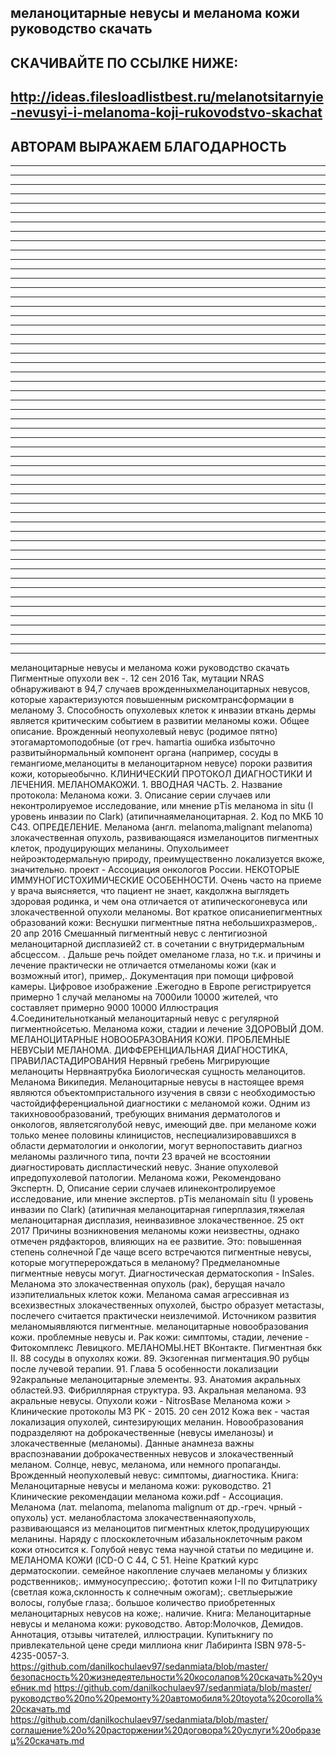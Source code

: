 меланоцитарные невусы и меланома кожи руководство скачать
--------------------------------------------------
СКАЧИВАЙТЕ ПО ССЫЛКЕ НИЖЕ:
--------------------------------------------------
http://ideas.filesloadlistbest.ru/melanotsitarnyie-nevusyi-i-melanoma-koji-rukovodstvo-skachat
--------------------------------------------------
АВТОРАМ ВЫРАЖАЕМ БЛАГОДАРНОСТЬ
--------------------------------------------------
--------------------------------------------------
--------------------------------------------------
--------------------------------------------------
--------------------------------------------------
--------------------------------------------------
--------------------------------------------------
--------------------------------------------------
--------------------------------------------------
--------------------------------------------------
--------------------------------------------------
--------------------------------------------------
--------------------------------------------------
--------------------------------------------------
--------------------------------------------------
--------------------------------------------------
--------------------------------------------------
--------------------------------------------------
--------------------------------------------------
--------------------------------------------------
--------------------------------------------------
--------------------------------------------------
--------------------------------------------------
--------------------------------------------------
--------------------------------------------------
--------------------------------------------------
--------------------------------------------------
--------------------------------------------------
--------------------------------------------------
--------------------------------------------------
--------------------------------------------------
--------------------------------------------------
--------------------------------------------------
--------------------------------------------------
--------------------------------------------------
--------------------------------------------------
--------------------------------------------------
--------------------------------------------------
--------------------------------------------------
--------------------------------------------------
--------------------------------------------------
--------------------------------------------------
--------------------------------------------------
--------------------------------------------------
--------------------------------------------------
--------------------------------------------------
--------------------------------------------------
--------------------------------------------------
--------------------------------------------------
--------------------------------------------------
--------------------------------------------------
--------------------------------------------------
--------------------------------------------------
--------------------------------------------------
меланоцитарные невусы и меланома кожи руководство скачать Пигментные опухоли век -. 12 сен 2016  Так, мутации NRAS обнаруживают в 94,7 случаев врожденныхмеланоцитарных невусов, которые характеризуются повышенным рискомтрансформации в меланому 3. Способность опухолевых клеток к инвазии вткань дермы является критическим событием в развитии меланомы кожи. Общее описание. Врожденный неопухолевый невус (родимое пятно)  этогамартомоподобные (от греч. hamartia  ошибка  избыточно развитыйнормальный компонент органа (например, сосуды в гемангиоме,меланоциты в меланоцитарном невусе) пороки развития кожи, которыеобычно. КЛИНИЧЕСКИЙ ПРОТОКОЛ ДИАГНОСТИКИ И ЛЕЧЕНИЯ. МЕЛАНОМАКОЖИ. 1. ВВОДНАЯ ЧАСТЬ. 2. Название протокола: Меланома кожи. 3. Описание серии случаев или неконтролируемое исследование, или мнение pТis  меланома in situ (I уровень инвазии по Clark) (атипичнаямеланоцитарная. 2. Код по МКБ 10  С43. ОПРЕДЕЛЕНИЕ. Меланома (англ. melanoma,malignant melanoma)  злокачественная опухоль, развивающаяся измеланоцитов  пигментных клеток, продуцирующих меланины. Опухольимеет нейроэктодермальную природу, преимущественно локализуется вкоже, значительно. проект - Ассоциация онкологов России. НЕКОТОРЫЕ ИММУНОГИСТОХИМИЧЕСКИЕ ОСОБЕННОСТИ. Очень часто на приеме у врача выясняется, что пациент не знает, какдолжна выглядеть здоровая родинка, и чем она отличается от атипическогоневуса или злокачественной опухоли меланомы. Вот краткое описаниепигментных образований кожи: Веснушки  пигментные пятна небольшихразмеров,. 20 апр 2016  Смешанный пигментный невус с лентигиозной меланоцитарной дисплазией2 ст. в сочетании с внутридермальным абсцессом. . Дальше речь пойдет омеланоме глаза, но т.к. и причины и лечение практически не отличается отмеланомы кожи (как и возможный итог), пример,. Документация при помощи цифровой камеры. Цифровое изображение .Ежегодно в Европе регистрируется примерно 1 случай меланомы на 7000или 10000 жителей, что составляет примерно 9000 10000  Иллюстрация 4.Соединительнотканый меланоцитарный невус с регулярной пигментнойсетью. Меланома кожи, стадии и лечение  ЗДОРОВЫЙ ДОМ. МЕЛАНОЦИТАРНЫЕ НОВООБРАЗОВАНИЯ КОЖИ. ПРОБЛЕМНЫЕ НЕВУСЫИ МЕЛАНОМА. ДИФФЕРЕНЦИАЛЬНАЯ ДИАГНОСТИКА, ПРАВИЛАСТАДИРОВАНИЯ Нервный гребень Мигрирующие меланоциты Нервнаятрубка Биологическая сущность меланоцитов.
Меланома  Википедия. Меланоцитарные невусы в настоящее время являются объектомпристального изучения в связи с необходимостью частойдифференциальной диагностики с меланомой кожи. Одним из такихновообразований, требующих внимания дерматологов и онкологов, являетсяголубой невус, имеющий две. при меланоме кожи только менее половины клиницистов, неспециализировавшихся в области дерматологии и онкологии, могут вернопоставить диагноз меланомы различного типа, почти 23 врачей не всостоянии диагностировать диспластический невус. Знание опухолевой ипредопухолевой патологии. Меланома кожи, Рекомендовано Экспертн.  D, Описание серии случаев илинеконтролируемое исследование, или мнение экспертов.  pТis  меланомаin situ (I уровень инвазии по Clark) (атипичная меланоцитарная гиперплазия,тяжелая меланоцитарная дисплазия, неинвазивное злокачественное. 25 окт 2017  Причины возникновения меланомы кожи неизвестны, однако отмечен рядфакторов, влияющих на ее развитие. Это: повышенная степень солнечной Где чаще всего встречаются пигментные невусы, которые могутперерождаться в меланому? Предмеланомные пигментные невусы могут. Диагностическая дерматоскопия - InSales. Меланома это злокачественная опухоль (рак), берущая начало изэпителиальных клеток кожи. Меланома самая агрессивная из всехизвестных злокачественных опухолей, быстро образует метастазы, послечего считается практически неизлечимой. Источником развития меланомыявляются пигментные. меланоцитарные новообразования кожи. проблемные невусы и. Рак кожи: симптомы, стадии, лечение - Фитокомплекс Левицкого. МЕЛАНОМЫ.НЕТ  ВКонтакте. Пигментная бкк  II. 88 сосуды в опухолях кожи. 89. Экзогенная пигментация.90 рубцы после лучевой терапии. 91. Глава 5 особенности локализации 92акральные меланоцитарные элементы. 93. Анатомия акральных областей.93. Фибриллярная структура. 93. Акральная меланома. 93 акральные невусы. Опухоли кожи - NitrosBase
Меланома кожи > Клинические протоколы МЗ РК - 2015. 20 сен 2012  Кожа век - частая локализация опухолей, синтезирующих меланин. Новообразования подразделяют на доброкачественные (невусы имеланозы) и злокачественные (меланомы).  Данные анамнеза важны враспознавании доброкачественных невусов и злокачественный меланом. Солнце, невус, меланома, или немного пропаганды. Врожденный неопухолевый невус: симптомы, диагностика. Книга: Меланоцитарные невусы и меланома кожи: руководство. 21 Клинические рекомендации меланома кожи.pdf - Ассоциация. Меланома (лат. melanoma, melanoma malignum от др.-греч.   чрный  - опухоль) уст. меланобластома  злокачественнаяопухоль, развивающаяся из меланоцитов  пигментных клеток,продуцирующих меланины. Наряду с плоскоклеточным ибазальноклеточным раком кожи относится к. Голубой невус  тема научной статьи по медицине и. МЕЛАНОМА КОЖИ (ICD-O С 44, С 51. Heine Краткий курс дерматоскопии. семейное накопление случаев меланомы у близких родственников;. иммуносупрессию;.  фототип кожи I-II по Фитцпатрику (светлая кожа,склонность к солнечным ожогам);.  светлыерыжие волосы, голубые глаза;. большое количество приобретенных меланоцитарных невусов на коже;. наличие. Книга: Меланоцитарные невусы и меланома кожи: руководство. Автор:Молочков, Демидов. Аннотация, отзывы читателей, иллюстрации. Купитькнигу по привлекательной цене среди миллиона книг Лабиринта  ISBN 978-5-4235-0057-3.
https://github.com/danilkochulaev97/sedanmiata/blob/master/безопасность%20жизнедеятельности%20косолапов%20скачать%20учебник.md
https://github.com/danilkochulaev97/sedanmiata/blob/master/руководство%20по%20ремонту%20автомобиля%20toyota%20corolla%20скачать.md
https://github.com/danilkochulaev97/sedanmiata/blob/master/соглашение%20о%20расторжении%20договора%20услуги%20образец%20скачать.md